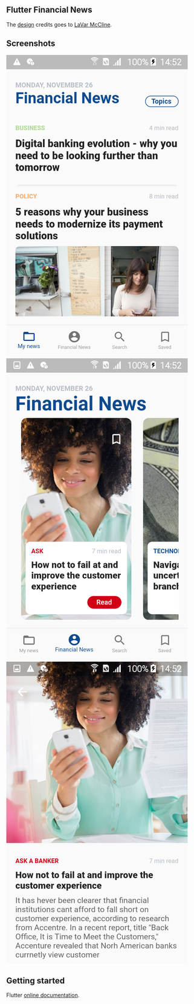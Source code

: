 ## Flutter Financial News

The [design](https://dribbble.com/shots/5689366-Financial-UI-Concepts-on-iPhone-XR#) credits goes to [LaVar McCline](https://dribbble.com/lavarmccline).

## Screenshots

![Home page screenshot](screenshots/home.png)
![Financial news page screenshot](screenshots/financial-news.png)
![Details page screenshot](screenshots/details.png)

## Getting started
Flutter [online documentation](https://docs.flutter.io). 

